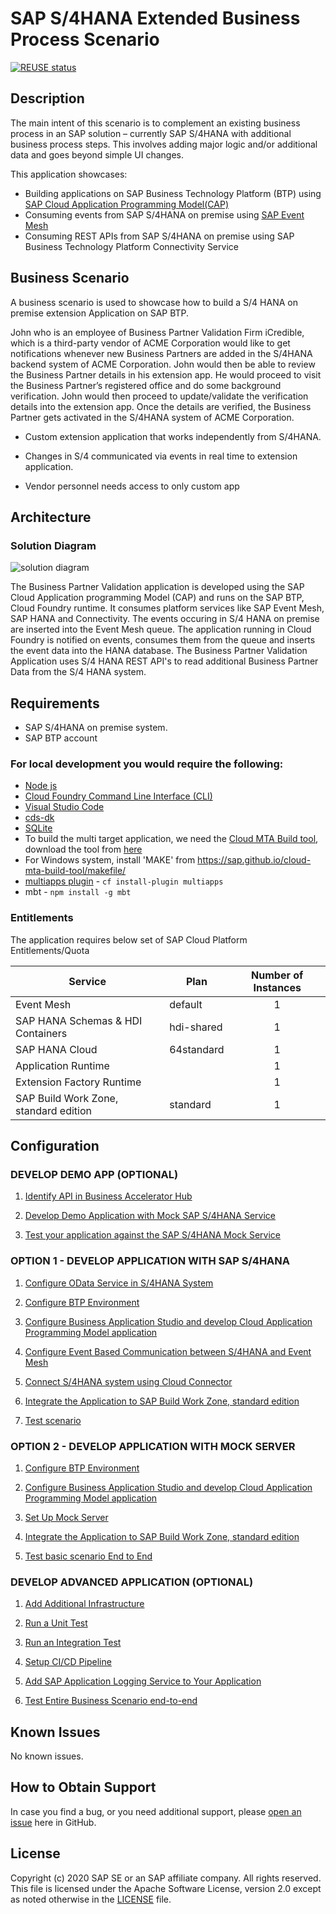 # SAP S/4HANA Extended Business Process Scenario
[![REUSE status](https://api.reuse.software/badge/github.com/SAP-samples/cloud-extension-s4hana-business-process)](https://api.reuse.software/info/github.com/SAP-samples/cloud-extension-s4hana-business-process)
## Description
The main intent of this scenario is to complement an existing business process in an SAP solution – currently SAP S/4HANA with additional business process steps. This involves adding major logic and/or additional data and goes beyond simple UI changes.

This application showcases:

- Building applications on SAP Business Technology Platform (BTP) using [SAP Cloud Application Programming Model(CAP)](https://cap.cloud.sap/docs/)
- Consuming events from SAP S/4HANA on premise using [SAP Event Mesh](https://help.sap.com/viewer/bf82e6b26456494cbdd197057c09979f/Cloud/en-US/df532e8735eb4322b00bfc7e42f84e8d.html)
- Consuming REST APIs from SAP S/4HANA on premise using SAP Business Technology Platform Connectivity Service


## Business Scenario

A business scenario is used to showcase how to build a S/4 HANA on premise extension Application on SAP BTP.

John who is an employee of Business Partner Validation Firm iCredible, which is a third-party vendor of ACME Corporation would like to get notifications whenever new Business Partners are added in the S/4HANA backend system of ACME Corporation. John would then be able to review the Business Partner details in his extension app. He would proceed to visit the Business Partner’s registered office and do some background verification. John would then proceed to update/validate the verification details into the extension app. Once the details are verified, the Business Partner gets activated in the S/4HANA system of ACME Corporation.

- Custom extension application that works independently from S/4HANA.

- Changes in S/4 communicated via events in real time to extension application.

- Vendor personnel needs access to only custom app

## Architecture

### Solution Diagram

![solution diagram](./documentation/images/solution-diagram.jpg)

The Business Partner Validation application is developed using the SAP Cloud Application programming Model (CAP) and runs on the SAP BTP,  Cloud Foundry runtime. It consumes platform services like SAP Event Mesh, SAP HANA and Connectivity. The events occuring in S/4 HANA on premise are inserted into the Event Mesh queue. The application running in Cloud Foundry is notified on events, consumes them from the queue and inserts the event data into the HANA database. The Business Partner Validation Application uses S/4 HANA REST API's to read additional Business Partner Data from the S/4 HANA system. 

## Requirements
* SAP S/4HANA on premise system.
* SAP BTP account

### For local development you would require the following:
* [Node js](https://nodejs.org/en/download/)
* [Cloud Foundry Command Line Interface (CLI)](https://github.com/cloudfoundry/cli#downloads)
* [Visual Studio Code](https://cap.cloud.sap/docs/get-started/in-vscode)
* [cds-dk](https://cap.cloud.sap/docs/get-started/)
* [SQLite ](https://sqlite.org/download.html)
* To build the multi target application, we need the [Cloud MTA Build tool](https://sap.github.io/cloud-mta-build-tool/), download the tool from [here](https://sap.github.io/cloud-mta-build-tool/download/)
* For Windows system, install 'MAKE' from https://sap.github.io/cloud-mta-build-tool/makefile/
* [multiapps plugin](https://github.com/cloudfoundry-incubator/multiapps-cli-plugin) - `cf install-plugin multiapps`  
*  mbt -  `npm install -g mbt`

### Entitlements

The application requires below set of SAP Cloud Platform Entitlements/Quota

| Service                           | Plan       | Number of Instances |
|-----------------------------------|------------|:-------------------:|
| Event Mesh                        | default    |          1          |
| SAP HANA Schemas & HDI Containers | hdi-shared |          1          |
| SAP HANA Cloud           | 64standard |          1          |
| Application Runtime               |            |          1          |
| Extension Factory Runtime         |            |          1          |
| SAP Build Work Zone, standard edition |standard    |          1          |

## Configuration

### DEVELOP DEMO APP (OPTIONAL)

1. [Identify API in Business Accelerator Hub](https://github.com/SAP-samples/cloud-extension-s4hana-business-process/blob/mission/mission/develop-application/IdentifyAPIFromAPIBusinessHub.md)

2. [Develop Demo Application with Mock SAP S/4HANA Service](https://github.com/SAP-samples/cloud-extension-s4hana-business-process/blob/mission/mission/develop-application/README.md)

3. [Test your application against the SAP S/4HANA Mock Service](https://github.com/SAP-samples/cloud-extension-s4hana-business-process/blob/mission/mission/develop-application/testmockapplication.md)

### OPTION 1 - DEVELOP APPLICATION WITH SAP S/4HANA

1. [Configure OData Service in S/4HANA System](https://github.com/SAP-samples/cloud-extension-s4hana-business-process/blob/mission/mission/configure-oData-Service/README.md)

2. [Configure BTP Environment](https://github.com/SAP-samples/cloud-extension-s4hana-business-process/blob/mission/mission/Prepare-Cloud-Platform/Booster.md)

3. [Configure Business Application Studio and develop Cloud Application Programming Model application](https://github.com/SAP-samples/cloud-extension-s4hana-business-process/blob/mission/mission/develop-cap-app/README.md)

4. [Configure Event Based Communication between S/4HANA and Event Mesh](https://github.com/SAP-samples/cloud-extension-s4hana-business-process/blob/mission/mission/event_based/README.md)

5. [Connect S/4HANA system using Cloud Connector](https://github.com/SAP-samples/cloud-extension-s4hana-business-process/blob/mission/mission/cloud-connector/README.md)

6. [Integrate the Application to SAP Build Work Zone, standard edition](https://github.com/SAP-samples/cloud-extension-s4hana-business-process/blob/mission/mission/create-launchpad-app/README.md)

7. [Test scenario](https://github.com/SAP-samples/cloud-extension-s4hana-business-process/blob/mission/mission/testbasicscenario/README.md)


### OPTION 2 - DEVELOP APPLICATION WITH MOCK SERVER

1. [Configure BTP Environment](https://github.com/SAP-samples/cloud-extension-s4hana-business-process/blob/mission/mission/Prepare-Cloud-Platform/Booster.md)

2. [Configure Business Application Studio and develop Cloud Application Programming Model application](https://github.com/SAP-samples/cloud-extension-s4hana-business-process/blob/mission/mission/develop-cap-app/README.md)

3. [Set Up Mock Server](https://github.com/SAP-samples/btp-bas-risk-management/blob/main/documentation/develop/set-up-mock-server/README.md)

4. [Integrate the Application to SAP Build Work Zone, standard edition](https://github.com/SAP-samples/cloud-extension-s4hana-business-process/blob/mission/mission/create-launchpad-app/README.md)

5. [Test basic scenario End to End](https://github.com/SAP-samples/btp-s4hana-kyma-business-process-extension/blob/main/documentation/deploy/test-scenario/README.md)

### DEVELOP ADVANCED APPLICATION (OPTIONAL)

1. [Add Additional Infrastructure](https://github.com/SAP-samples/cloud-extension-s4hana-business-process/blob/mission/mission/add-advanced-infrastructure/README.md)

2. [Run a Unit Test](https://github.com/SAP-samples/cloud-extension-s4hana-business-process/blob/mission/mission/create-software-tests/create-unit-tests.md)

3. [Run an Integration Test](https://github.com/SAP-samples/cloud-extension-s4hana-business-process/blob/mission/mission/create-software-tests/create-integrations-tests.md)

4. [Setup CI/CD Pipeline](https://github.com/SAP-samples/cloud-extension-s4hana-business-process/blob/mission/mission/setup-cicd/README.md)

5. [Add SAP Application Logging Service to Your Application](https://github.com/SAP-samples/cloud-extension-s4hana-business-process/blob/mission/mission/add-Application-Logging/ReadMe.md)

6. [Test Entire Business Scenario end-to-end](https://github.com/SAP-samples/cloud-extension-s4hana-business-process/blob/mission/mission/test-entire-scenario/README.md)

## Known Issues

No known issues.

## How to Obtain Support

In case you find a bug, or you need additional support, please [open an issue](https://github.com/SAP-samples/cloud-extension-s4hana-business-process/issues/new) here in GitHub.

## License
Copyright (c) 2020 SAP SE or an SAP affiliate company. All rights reserved. This file is licensed under the Apache Software License, version 2.0 except as noted otherwise in the [LICENSE](LICENSES/Apache-2.0.txt) file.

